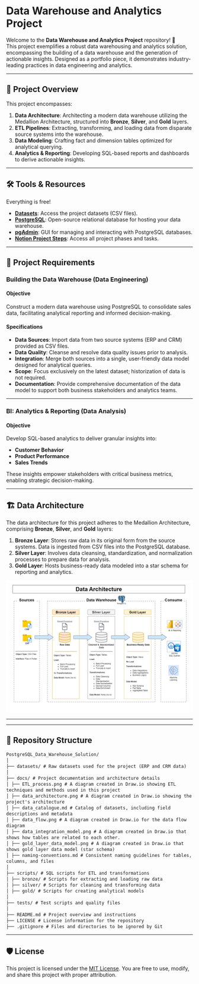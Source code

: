 # Data Warehouse and Analytics Project

Welcome to the **Data Warehouse and Analytics Project** repository! 🚀  
This project exemplifies a robust data warehousing and analytics solution, encompassing the building of a data warehouse and the generation of actionable insights. Designed as a portfolio piece, it demonstrates industry-leading practices in data engineering and analytics.

---

## 📖 Project Overview

This project encompasses:

1. **Data Architecture**: Architecting a modern data warehouse utilizing the Medallion Architecture, structured into **Bronze**, **Silver**, and **Gold** layers.
2. **ETL Pipelines**: Extracting, transforming, and loading data from disparate source systems into the warehouse.
3. **Data Modeling**: Crafting fact and dimension tables optimized for analytical querying.
4. **Analytics & Reporting**: Developing SQL-based reports and dashboards to derive actionable insights.
---

## 🛠️ Tools & Resources

Everything is free!
- **[Datasets](datasets/)**: Access the project datasets (CSV files).
- **[PostgreSQL](https://www.postgresql.org/download/)**: Open-source relational database for hosting your data warehouse.
- **[pgAdmin](https://www.pgadmin.org/)**: GUI for managing and interacting with PostgreSQL databases.
- **[Notion Project Steps](https://shorturl.at/TIc1c)**: Access all project phases and tasks.

---

## 🚀 Project Requirements

### Building the Data Warehouse (Data Engineering)

#### Objective
Construct a modern data warehouse using PostgreSQL to consolidate sales data, facilitating analytical reporting and informed decision-making.

#### Specifications
- **Data Sources**: Import data from two source systems (ERP and CRM) provided as CSV files.
- **Data Quality**: Cleanse and resolve data quality issues prior to analysis.
- **Integration**: Merge both sources into a single, user-friendly data model designed for analytical queries.
- **Scope**: Focus exclusively on the latest dataset; historization of data is not required.
- **Documentation**: Provide comprehensive documentation of the data model to support both business stakeholders and analytics teams.

---

### BI: Analytics & Reporting (Data Analysis)

#### Objective
Develop SQL-based analytics to deliver granular insights into:
- **Customer Behavior**
- **Product Performance**
- **Sales Trends**

These insights empower stakeholders with critical business metrics, enabling strategic decision-making. 

---

## 🏗️ Data Architecture

The data architecture for this project adheres to the Medallion Architecture, comprising **Bronze**, **Silver**, and **Gold** layers:
1. **Bronze Layer**: Stores raw data in its original form from the source systems. Data is ingested from CSV files into the PostgreSQL database.
2. **Silver Layer**: Involves data cleansing, standardization, and normalization processes to prepare data for analysis.
3. **Gold Layer**: Hosts business-ready data modeled into a star schema for reporting and analytics.

![Data Architecture](docs/data_architecture.png)

---

---

## 📂 Repository Structure
```
PostgreSQL_Data_Warehouse_Solution/
│
├── datasets/ # Raw datasets used for the project (ERP and CRM data)
│
├── docs/ # Project documentation and architecture details
│ ├── ETL_process.png # A diagram created in Draw.io showing ETL techniques and methods used in this project
│ ├── data_architecture.png # A diagram created in Draw.io showing the project's architecture
│ ├── data_catalogue.md # Catalog of datasets, including field descriptions and metadata
│ ├── data_flow.png # A diagram created in Draw.io for the data flow diagram
│ ├── data_integration_model.png # A diagram created in Draw.io that shows how tables are related to each other.
│ ├── gold_layer_data_model.png # A diagram created in Draw.io that shows gold layer data model (star schema)
│ ├── naming-conventions.md # Consistent naming guidelines for tables, columns, and files
│
├── scripts/ # SQL scripts for ETL and transformations
│ ├── bronze/ # Scripts for extracting and loading raw data
│ ├── silver/ # Scripts for cleaning and transforming data
│ ├── gold/ # Scripts for creating analytical models
│
├── tests/ # Test scripts and quality files
│
├── README.md # Project overview and instructions
├── LICENSE # License information for the repository
├── .gitignore # Files and directories to be ignored by Git
```
---


## 🛡️ License

This project is licensed under the [MIT License](LICENSE). You are free to use, modify, and share this project with proper attribution.

